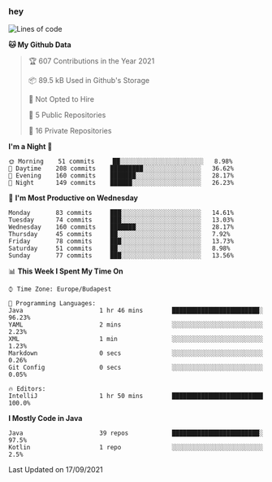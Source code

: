 ### hey

<!--START_SECTION:waka-->
![Lines of code](https://img.shields.io/badge/From%20Hello%20World%20I%27ve%20Written-75935%20lines%20of%20code-blue)

**🐱 My Github Data** 

> 🏆 607 Contributions in the Year 2021
 > 
> 📦 89.5 kB Used in Github's Storage 
 > 
> 🚫 Not Opted to Hire
 > 
> 📜 5 Public Repositories 
 > 
> 🔑 16 Private Repositories  
 > 
**I'm a Night 🦉** 

```text
🌞 Morning    51 commits     ██░░░░░░░░░░░░░░░░░░░░░░░   8.98% 
🌆 Daytime    208 commits    █████████░░░░░░░░░░░░░░░░   36.62% 
🌃 Evening    160 commits    ███████░░░░░░░░░░░░░░░░░░   28.17% 
🌙 Night      149 commits    ██████░░░░░░░░░░░░░░░░░░░   26.23%

```
📅 **I'm Most Productive on Wednesday** 

```text
Monday       83 commits     ███░░░░░░░░░░░░░░░░░░░░░░   14.61% 
Tuesday      74 commits     ███░░░░░░░░░░░░░░░░░░░░░░   13.03% 
Wednesday    160 commits    ███████░░░░░░░░░░░░░░░░░░   28.17% 
Thursday     45 commits     ██░░░░░░░░░░░░░░░░░░░░░░░   7.92% 
Friday       78 commits     ███░░░░░░░░░░░░░░░░░░░░░░   13.73% 
Saturday     51 commits     ██░░░░░░░░░░░░░░░░░░░░░░░   8.98% 
Sunday       77 commits     ███░░░░░░░░░░░░░░░░░░░░░░   13.56%

```


📊 **This Week I Spent My Time On** 

```text
⌚︎ Time Zone: Europe/Budapest

💬 Programming Languages: 
Java                     1 hr 46 mins        ████████████████████████░   96.23% 
YAML                     2 mins              ░░░░░░░░░░░░░░░░░░░░░░░░░   2.23% 
XML                      1 min               ░░░░░░░░░░░░░░░░░░░░░░░░░   1.23% 
Markdown                 0 secs              ░░░░░░░░░░░░░░░░░░░░░░░░░   0.26% 
Git Config               0 secs              ░░░░░░░░░░░░░░░░░░░░░░░░░   0.05%

🔥 Editors: 
IntelliJ                 1 hr 50 mins        █████████████████████████   100.0%

```

**I Mostly Code in Java** 

```text
Java                     39 repos            ████████████████████████░   97.5% 
Kotlin                   1 repo              ░░░░░░░░░░░░░░░░░░░░░░░░░   2.5%

```



 Last Updated on 17/09/2021
<!--END_SECTION:waka-->
